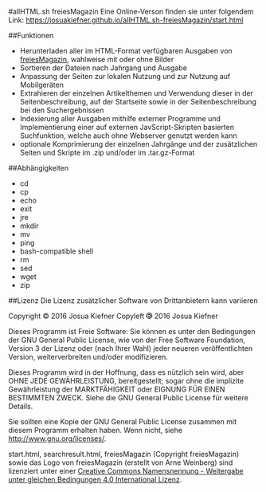 #allHTML.sh freiesMagazin
Eine Online-Verson finden sie unter folgendem Link: https://josuakiefner.github.io/allHTML.sh-freiesMagazin/start.html

##Funktionen
* Herunterladen aller im HTML-Format verfügbaren Ausgaben von <a target="_blank" href="freiesmagazin.de">freiesMagazin</a>, wahlweise mit oder ohne Bilder
* Sortieren der Dateien nach Jahrgang und Ausgabe
* Anpassung der Seiten zur lokalen Nutzung und zur Nutzung auf Mobilgeräten
* Extrahieren der einzelnen Artikelthemen und Verwendung dieser in der Seitenbeschreibung, auf der Startseite sowie in der Seitenbeschreibung bei den Suchergebnissen
* Indexierung aller Ausgaben mithilfe externer Programme und Implementierung einer auf externen JavScript-Skripten basierten Suchfunktion, welche auch ohne Webserver genutzt werden kann
* optionale Komprimierung der einzelnen Jahrgänge und der zusätzlichen Seiten und Skripte im .zip und/oder im .tar.gz-Format

##Abhängigkeiten
* cd
* cp
* echo
* exit
* jre
* mkdir
* mv
* ping
* bash-compatible shell
* rm
* sed
* wget
* zip

##Lizenz
Die Lizenz zusätzlicher Software von Drittanbietern kann variieren

Copyright © 2016 Josua Kiefner
Copyleft <img src="Copyleft.svg.png" height=12.5em> 2016 Josua Kiefner

Dieses Programm ist Freie Software: Sie können es unter den Bedingungen
der GNU General Public License, wie von der Free Software Foundation,
Version 3 der Lizenz oder (nach Ihrer Wahl) jeder neueren
veröffentlichten Version, weiterverbreiten und/oder modifizieren.

Dieses Programm wird in der Hoffnung, dass es nützlich sein wird, aber
OHNE JEDE GEWÄHRLEISTUNG, bereitgestellt; sogar ohne die implizite
Gewährleistung der MARKTFÄHIGKEIT oder EIGNUNG FÜR EINEN BESTIMMTEN ZWECK.
Siehe die GNU General Public License für weitere Details.

Sie sollten eine Kopie der GNU General Public License zusammen mit diesem
Programm erhalten haben. Wenn nicht, siehe <http://www.gnu.org/licenses/>.


start.html, searchresult.html, freiesMagazin (Copyright freiesMagazin) sowie das Logo von freiesMagazin (erstellt von Arne Weinberg) sind lizenziert unter einer <a target="_blank" rel="license" href="http://creativecommons.org/licenses/by-sa/4.0/" class="ui-link">Creative Commons Namensnennung - Weitergabe unter gleichen Bedingungen 4.0 International Lizenz</a>.

